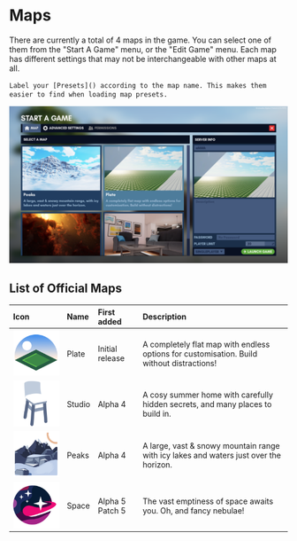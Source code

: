 # Maps

There are currently a total of 4 maps in the game. You can select one of them from the "Start A Game" menu, or the "Edit Game" menu. Each map has different settings that may not be interchangeable with other maps at all.

```admonish tip
Label your [Presets]() according to the map name. This makes them easier to find when loading map presets.
```

![Start A Game](../assets/players/maps/maps_start_game.png)

## List of Official Maps

| Icon                                                                             | Name   | First added     | Description                                                                               |
|:---------------------------------------------------------------------------------|:-------|:----------------|:------------------------------------------------------------------------------------------|
| <img src="../assets/players/maps/maps_plate.webp" width=192px alt="Plate icon">  | Plate  | Initial release | A completely flat map with endless options for customisation. Build without distractions! |
| <img src="../assets/players/maps/maps_studio.png" width=192px alt="Studio icon"> | Studio | Alpha 4         | A cosy summer home with carefully hidden secrets, and many places to build in.            |
| <img src="../assets/players/maps/maps_peaks.png" width=192px alt="Peaks icon">   | Peaks  | Alpha 4         | A large, vast & snowy mountain range with icy lakes and waters just over the horizon.     |
| <img src="../assets/players/maps/maps_space.webp" width=192px alt="Space icon">  | Space  | Alpha 5 Patch 5 | The vast emptiness of space awaits you. Oh, and fancy nebulae!                            |